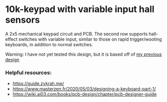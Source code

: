 # 10k-keypad with variable input hall sensors

A 2x5 mechanical keypad circuit and PCB. The second row supports hall-effect switches with variable input, similar to those on rapid trigger/wooting keyboards, in addition to normal switches.

Warning: I have not yet tested this design, but it is based off of [my previous design](https://github.com/souffle17/6k-keypad)


### Helpful resources:
- https://guide.zykrah.me/
- https://www.masterzen.fr/2020/05/03/designing-a-keyboard-part-1/
- https://wiki.ai03.com/books/pcb-design/chapter/pcb-designer-guide